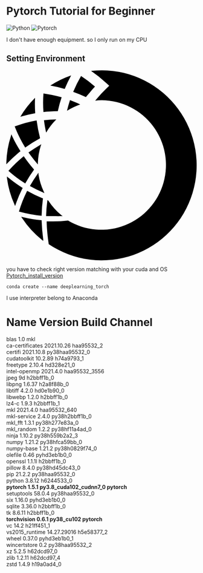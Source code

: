 # Pytorch Tutorial for Beginner

<img alt="Python" src ="https://img.shields.io/badge/Python-3776AB.svg?&style=for-the-badge&logo=Python&logoColor=white"/> <img alt="Pytorch" src ="https://img.shields.io/badge/PyTorch-EE4C2C.svg?&style=for-the-badge&logo=PyTorch&logoColor=white"/>

I don't have enough equipment. so I only run on my CPU

## Setting Environment

<svg role="img" viewBox="0 0 24 24" xmlns="http://www.w3.org/2000/svg"><title>Anaconda</title><path d="M12.045.033a12.181 12.182 0 00-1.361.078 17.512 17.513 0 011.813 1.433l.48.438-.465.45a15.047 15.048 0 00-1.126 1.205l-.178.215a8.527 8.527 0 01.86-.05 8.154 8.155 0 11-4.286 15.149 15.764 15.765 0 01-1.841.106h-.86a21.847 21.848 0 00.264 2.866 11.966 11.967 0 106.7-21.89zM8.17.678a12.181 12.182 0 00-2.624 1.275 15.506 15.507 0 011.813.43A18.551 18.552 0 018.17.678zM9.423.75a16.237 16.238 0 00-.995 1.998 16.15 16.152 0 011.605.66 6.98 6.98 0 01.43-.509c.234-.286.472-.559.716-.817A15.047 15.048 0 009.423.75zM4.68 2.949a14.969 14.97 0 000 2.336c.587-.065 1.196-.1 1.812-.107a16.617 16.617 0 01.48-1.748 16.48 16.481 0 00-2.292-.481zM3.62 3.5A11.938 11.938 0 001.762 5.88a17.004 17.004 0 011.877-.444A17.39 17.391 0 013.62 3.5zm4.406.287c-.143.437-.265.888-.38 1.347a8.255 8.255 0 011.67-.803c-.423-.2-.845-.38-1.29-.544zM6.3 6.216a14.051 14.052 0 00-1.555.108c.064.523.157 1.038.272 1.554a8.39 8.391 0 011.283-1.662zm-2.55.137a15.313 15.313 0 00-2.602.716h-.078v.079a17.104 17.105 0 001.267 2.544l.043.071.072-.049a16.309 16.31 0 011.734-1.083l.057-.035V8.54a16.867 16.868 0 01-.408-2.094v-.092zM.644 8.095l-.063.2A11.844 11.845 0 000 11.655v.209l.143-.152a17.706 17.707 0 011.584-1.447l.057-.043-.043-.064a16.18 16.18 0 01-1.025-1.87zm3.77 1.253l-.18.1c-.465.273-.93.573-1.375.889l-.065.05.05.064c.309.437.645.867.996 1.276l.137.165v-.208a8.176 8.176 0 01.364-2.15zM2.2 10.853l-.072.05a16.574 16.574 0 00-1.813 1.734l-.058.058.066.057a15.449 15.45 0 001.991 1.483l.072.05.043-.08a16.738 16.74 0 011.053-1.64v-.05l-.043-.05a16.99 16.99 0 01-1.19-1.54zm1.855 2.071l-.121.172a15.363 15.363 0 00-.917 1.433l-.043.072.071.043a16.61 16.61 0 001.562.766l.193.086-.086-.193a8.04 8.04 0 01-.66-2.172zm-3.976.48v.2a11.758 11.759 0 00.946 3.326l.078.186.072-.194a16.215 16.216 0 01.845-2l.057-.063-.064-.043a17.197 17.198 0 01-1.776-1.284zm2.543 1.805l-.035.08a15.764 15.765 0 00-.983 2.479v.08h.086a16.15 16.152 0 002.688.5l.072.007v-.086a17.562 17.563 0 01.164-2.056v-.065H4.55a16.266 16.266 0 01-1.849-.896zm2.544 1.169v.114a17.254 17.255 0 00-.151 1.828v.078h.931c.287 0 .624.014.946 0h.209l-.166-.129a8.011 8.011 0 01-1.64-1.834zm-3.29 2.1l.115.172a11.988 11.988 0 002.502 2.737l.157.129v-.201a22.578 22.58 0 01-.2-2.336v-.071h-.072a16.23 16.23 0 01-2.3-.387z"/></svg>

you have to check right version matching with your cuda and OS  
[Pytorch_install_version](https://pytorch.org/get-started/locally/)


```
conda create --name deeplearning_torch
```

I use interpreter belong to Anaconda


# Name                    Version                   Build  Channel  
blas                      1.0                         mkl  
ca-certificates           2021.10.26           haa95532_2  
certifi                   2021.10.8        py38haa95532_0  
cudatoolkit               10.2.89              h74a9793_1  
freetype                  2.10.4               hd328e21_0  
intel-openmp              2021.4.0          haa95532_3556  
jpeg                      9d                   h2bbff1b_0  
libpng                    1.6.37               h2a8f88b_0  
libtiff                   4.2.0                hd0e1b90_0  
libwebp                   1.2.0                h2bbff1b_0  
lz4-c                     1.9.3                h2bbff1b_1  
mkl                       2021.4.0           haa95532_640  
mkl-service               2.4.0            py38h2bbff1b_0  
mkl_fft                   1.3.1            py38h277e83a_0  
mkl_random                1.2.2            py38hf11a4ad_0  
ninja                     1.10.2           py38h559b2a2_3  
numpy                     1.21.2           py38hfca59bb_0  
numpy-base                1.21.2           py38h0829f74_0  
olefile                   0.46               pyhd3eb1b0_0  
openssl                   1.1.1l               h2bbff1b_0  
pillow                    8.4.0            py38hd45dc43_0  
pip                       21.2.2           py38haa95532_0  
python                    3.8.12               h6244533_0  
**pytorch                   1.5.1           py3.8_cuda102_cudnn7_0    pytorch**  
setuptools                58.0.4           py38haa95532_0  
six                       1.16.0             pyhd3eb1b0_0  
sqlite                    3.36.0               h2bbff1b_0  
tk                        8.6.11               h2bbff1b_0  
**torchvision               0.6.1                py38_cu102    pytorch**  
vc                        14.2                 h21ff451_1  
vs2015_runtime            14.27.29016          h5e58377_2  
wheel                     0.37.0             pyhd3eb1b0_1  
wincertstore              0.2              py38haa95532_2  
xz                        5.2.5                h62dcd97_0  
zlib                      1.2.11               h62dcd97_4  
zstd                      1.4.9                h19a0ad4_0  
